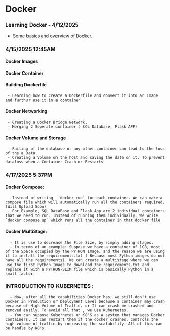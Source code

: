 # Docker
 
### Learning Docker - 4/12/2025
- Some basics and overview of Docker. 


### 4/15/2025 12:45AM
#### Docker Images
#### Docker Container
#### Building Dockerfile
     - Learning how to create a Dockerfile and convert it into an Image and furthur use it in a container
#### Docker Networking
     - Creating a Docker Bridge Network. 
     - Merging 2 Seperate container ( SQL Database, Flask APP)

#### Docker Volume and Storage 
     - Failing of the database or any other container can lead to the loss of the a Data.
     - Creating a Volume on the host and saving the data on it. To prevent dataloss when a Container Crash or Restarts


### 4/17/2025 5:37PM
#### Docker Compose:
     - Instead of writing  `docker run` for each container. We can make a compose file which will automatically run all the containers required. (Will Upload Soon)
     - For Example, SQL DataBase and Flask App are 2 individual containers that we need to run. Instead of running them individually. We write `docker compose up` which runs all the container in that docker file

#### Docker MultiStage: 
      - It is use to decrease the File Size, by simply adding stages. 
      - In terms of an example: Suppose we have a container of 1GB, most of the Space occupied by the PYTHON Image, and the reason we are using it to install the requirements.txt ( Because most Python images do not have all the requirements). We can create a multistage where we can use the first Python Image to download the requirements.txt and replace it with a PYTHON-SLIM file which is basically Python in a            small factor.

### INTRODUCTION TO KUBERNETES : 
      - Now, after all the capabilities Docker has, we still don't use Docker in Production or Deployment Level because a container may crash because of High Volume of Traffic. or It can crash be crashed and              removed easily. To avoid all that , we Use Kubernetes. 
      - You can suppose Kubernetes or K8'S as a system that manages Docker Containers. It can restart them if the docker crashes, controls the high volume of traffic by increasing the scalability. All of this can         be handle by K8's. 
      
